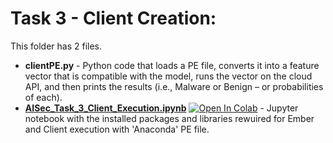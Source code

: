 # Task 3 - Client Creation:

This folder has 2 files. 
 * **clientPE.py** -  Python code that loads a PE file, converts it into a feature vector that is compatible with the model, runs the vector on
the cloud API, and then prints the results (i.e., Malware or Benign – or probabilities of each). 
* [**AISec_Task_3_Client_Execution.ipynb**](https://github.com/shreyagopal/Cloud-based-PE-Malware-Detection-API/blob/master/AISec_Task%203_Client%20Creation%20%26%20Execution/AISec_Task_3_Client_Execution.ipynb) [![Open In Colab](https://colab.research.google.com/assets/colab-badge.svg)](https://colab.research.google.com/github/shreyagopal/Cloud-based-PE-Malware-Detection-API/blob/master/AISec_Task%203_Client%20Creation%20%26%20Execution/AISec_Task_3_Client_Execution.ipynb) - Jupyter notebook with the installed packages and libraries rewuired for Ember and Client execution with 'Anaconda' PE file.
